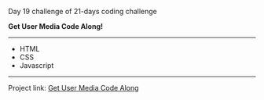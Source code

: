 Day 19 challenge of 21-days coding challenge

**Get User Media Code Along!**
****

* HTML
* CSS
* Javascript

****

Project link: [Get User Media Code Along](https://smtoyedeji.github.io/javascript21-19.github.io/)

